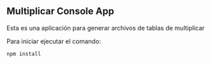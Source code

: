 
## Multiplicar Console App

Esta es una aplicación para generar archivos de tablas de multiplicar

Para iniciar ejecutar el comando:

```
npm install
```